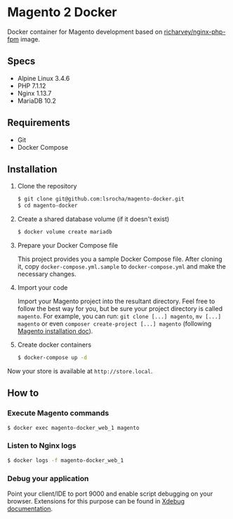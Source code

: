 # Magento 2 Docker

Docker container for Magento development based on [richarvey/nginx-php-fpm](https://hub.docker.com/r/richarvey/nginx-php-fpm/) image.

## Specs
- Alpine Linux 3.4.6
- PHP 7.1.12
- Nginx 1.13.7
- MariaDB 10.2

## Requirements
- Git
- Docker Compose


## Installation

1. Clone the repository

    ```sh
    $ git clone git@github.com:lsrocha/magento-docker.git
    $ cd magento-docker
    ```

2. Create a shared database volume (if it doesn't exist)

    ```sh
    $ docker volume create mariadb
    ```

3. Prepare your Docker Compose file

    This project provides you a sample Docker Compose file. After cloning it, copy `docker-compose.yml.sample` to `docker-compose.yml` and make the necessary changes.

4. Import your code

    Import your Magento project into the resultant directory. Feel free to follow the best way for you, but be sure your project directory is called `magento`. For example, you can run: `git clone [...] magento`, `mv [...] magento` or even `composer create-project [...] magento` (following [Magento installation doc](https://devdocs.magento.com/guides/v2.2/install-gde/composer.html)).

5. Create docker containers

    ```sh
    $ docker-compose up -d
    ```

Now your store is available at `http://store.local`.

## How to

### Execute Magento commands

```sh
$ docker exec magento-docker_web_1 magento
```

### Listen to Nginx logs

```sh
$ docker logs -f magento-docker_web_1
```

### Debug your application

Point your client/IDE to port 9000 and enable script debugging on your browser. Extensions for this purpose can be found in [Xdebug documentation](https://xdebug.org/docs/remote). 

